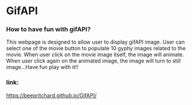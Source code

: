 # GifAPI
### How to have fun with gifAPI?
This webpage is designed to allow user to display gifAPI image. User can select one of the movie button to populate 10 gyphy images related to the movie. When user click on the movie image itself, the image will animate. When user click again on the animated image, the image will turn to still image...Have fun play with it!!

### link:
https://beepritchard.github.io/GifAPI/
